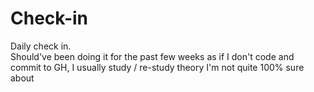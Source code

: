 # Check-in     
Daily check in.      
Should've been doing it for the past few weeks as if I don't code and commit to GH, I usually study / re-study theory I'm not quite 100% sure about

